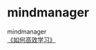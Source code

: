 # mindmanager
mindmanager  
[《如何高效学习》](https://github.com/lzktest/mindmanager/tree/master/howtolearn)
